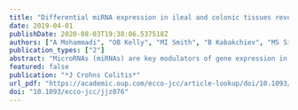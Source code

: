 ```yaml
---
title: "Differential miRNA expression in ileal and colonic tissues reveals an altered immunoregulatory molecular profile in individuals with Crohn's disease versus healthy subjects."
date: 2019-04-01
publishDate: 2020-08-03T19:38:06.537518Z
authors: ["A Mohammadi", "OB Kelly", "MI Smith", "B Kabakchiev", "MS Silverberg"]
publication_types: ["2"]
abstract: "MicroRNAs (miRNAs) are key modulators of gene expression in Crohn's disease (CD) and may drive tissue-specific molecular alterations underlying CD susceptibility. In this study we analysed differential miRNA expression between CD and healthy subjects across ileal and colonic tissues. A cohort of CD and healthy control (HC) subjects was recruited and clinical data collected. Endoscopically quiescent CD (CDq) was defined as inactive or mild by the Simple Endoscopic Score for CD. Total RNA was extracted from endoscopic biopsies taken from the terminal ileum and sigmoid colon. miRNA expression was quantified using NanoString Technologies. Statistical significance was assessed across biopsy site and diagnosis per miRNA and corrected for multiple testing. In total, 23 CDq and 38 HC subjects were enrolled. 112 samples were included in the analysis, 51 from the ileum and 61 from the colon. We found 47 miRNAs differentially expressed by biopsy site in healthy tissue. Nine miRNAs were differentially expressed across HC and CDq accounting for biopsy location. One of these, miR-223-3p, showed age and sex effects. We identified miRNA expression driven by diagnosis targeting genes involved in chemokine and cytokine signalling. miR-31-5p expression was driven by location and may be a biomarker for location subtypes in CD. We identified differentially expressed miRNAs in healthy ileal and colonic tissues. We discovered spatial miRNA expression patterns in CD and HC suggesting site-specific regulation in subjects with no or minimal intestinal inflammation. These miRNAs target genes involved in immunoregulatory processes, suggesting a functional, tissue-specific role in CD."
featured: false
publication: "*J Crohns Colitis*"
url_pdf: "https://academic.oup.com/ecco-jcc/article-lookup/doi/10.1093/ecco-jcc/jjz076"
doi: "10.1093/ecco-jcc/jjz076"
---
```



